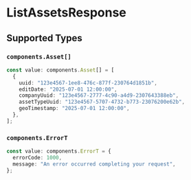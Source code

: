 # ListAssetsResponse


## Supported Types

### `components.Asset[]`

```typescript
const value: components.Asset[] = [
  {
    uuid: "123e4567-1ee8-476c-877f-230764d1851b",
    editDate: "2025-07-01 12:00:00",
    companyUuid: "123e4567-2777-4c90-a4d9-2307643388eb",
    assetTypeUuid: "123e4567-5707-4732-b773-23076200e62b",
    geoTimestamp: "2025-07-01 12:00:00",
  },
];
```

### `components.ErrorT`

```typescript
const value: components.ErrorT = {
  errorCode: 1000,
  message: "An error occurred completing your request",
};
```

